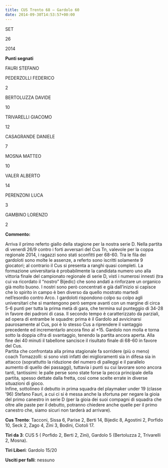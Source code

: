 ```yaml
---
title: CUS Trento 68 – Gardolo 60
date: 2014-09-30T14:53:57+00:00
---
```

SET

26

2014

**Punti segnati**

FAURI STEFANO

PEDERZOLLI FEDERICO

2

BERTOLUZZA DAVIDE

10

TRIVARELLI GIACOMO

12

CASAGRANDE DANIELE

7

MOSNA MATTEO

10

VALER ALBERTO

14

PERENZONI LUCA

3

GAMBINO LORENZO

2

**Commento:**

Arriva il primo referto giallo della stagione per la nostra serie D. Nella partita di venerdì 26/9 contro i forti avversari del Cus Tn, valevole per la coppa regionale 2014, i ragazzi sono stati sconfitti per 68-60. Tra le fila dei gardoloti sono molte le assenze, a referto sono iscritti solamente 9 giocatori; al contrario il Cus si presenta a ranghi quasi completi. La formazione universitaria è probabilmente la candidata numero uno alla vittoria finale del campionato regionale di serie D, visti i numerosi innesti (tra cui va ricordato il “nostro” Bijedic) che sono andati a rinforzare un organico già molto buono. I nostri sono però concentrati e già dall’inizio si capisce che lo spirito in campo è ben diverso da quello mostrato martedì nell’esordio contro Arco. I gardoloti rispondono colpo su colpo agli universitari che si mantengono però sempre avanti con un margine di circa 5-6 punti per tutta la prima metà di gara, che termina sul punteggio di 34-28 in favore dei padroni di casa. Il secondo tempo è caratterizzato da parziali, ad opera di entrambe le squadre: prima è il Gardolo ad avvicinarsi paurosamente al Cus, poi è lo stesso Cus a riprendere il vantaggio precedente ed incrementarlo ancora fino al +15. Gardolo non molla e torna sotto la doppia cifra di svantaggio, tenendo la partita ancora aperta. Alla fine dei 40 minuti il tabellone sancisce il risultato finale di 68-60 in favore del Cus.  
Partita che confrontata alla prima stagionale fa sorridere (più o meno) coach Tomazzolli: si sono visti infatti dei miglioramenti sia in difesa sia in attacco (soprattutto la riduzione del numero di palleggi e il parallelo aumento di quello dei passaggi), tuttavia i punti su cui lavorare sono ancora tanti, tantissimi: le palle perse sono state forse la pecca principale della partita, spesso dettate dalla fretta, così come scelte errate in diverse situazioni di gioco.  
Infine, sottolineo il debutto in prima squadra del playmaker under 19 (classe ’96) Stefano Fauri, a cui ci si è messa anche la sfortuna per negare la gioia del primo canestro in serie D (per la gioia dei suoi compagni di squadra che oltre alle paste per il debutto, potranno chiedere anche quelle per il primo canestro che, siamo sicuri non tarderà ad arrivare).

**Cus Trento**: Tacconi, Sissa 6, Parise 2, Berti 14, Bijedic 8, Agostini 2, Porfido 10, Seck 2, Zago 4, Zini 3, Bodini, Ciotoli 17.

**Tiri da 3**: CUS 5 ( Porfido 2, Berti 2, Zini), Gardolo 5 (Bertoluzza 2, Trivarelli 2, Mosna).

**Tiri Liberi**: Gardolo 15/20

**Usciti per falli**: nessuno